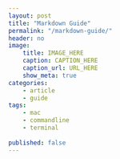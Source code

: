 ```yaml
---
layout: post
title: "Markdown Guide"
permalink: "/markdown-guide/"
header: no
image:
    title: IMAGE_HERE
    caption: CAPTION_HERE
    caption_url: URL_HERE
    show_meta: true
categories:
    - article
    - guide
tags:
    - mac
    - commandline
    - terminal
    
published: false
---
```





